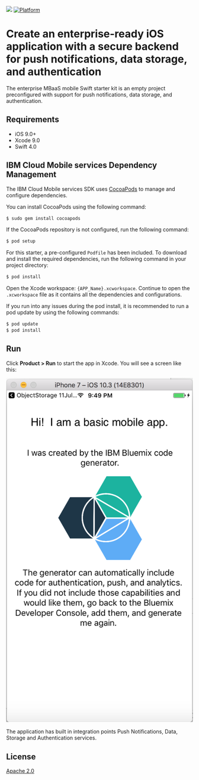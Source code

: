 [![](https://img.shields.io/badge/IBM%20Cloud-powered-blue.svg)](https://bluemix.net)
[![Platform](https://img.shields.io/badge/platform-ios_swift-lightgrey.svg?style=flat)](https://developer.apple.com/swift/)

# Create an enterprise-ready iOS application with a secure backend for push notifications, data storage, and authentication

The enterprise MBaaS mobile Swift starter kit is an empty project preconfigured with support for push notifications, data storage, and authentication.

## Requirements

* iOS 9.0+
* Xcode 9.0
* Swift 4.0

## IBM Cloud Mobile services Dependency Management

The IBM Cloud Mobile services SDK uses [CocoaPods](https://cocoapods.org/) to manage and configure dependencies.

You can install CocoaPods using the following command:

```bash
$ sudo gem install cocoapods
```

If the CocoaPods repository is not configured, run the following command:

```bash
$ pod setup
```

For this starter, a pre-configured `Podfile` has been included. To download and install the required dependencies, run the following command in your project directory:

```bash
$ pod install
```
Open the Xcode workspace: `{APP_Name}.xcworkspace`. Continue to open the `.xcworkspace` file as it contains all the dependencies and configurations.

If you run into any issues during the pod install, it is recommended to run a pod update by using the following commands:

```bash
$ pod update
$ pod install
```

## Run

Click **Product > Run** to start the app in Xcode.  You will see a screen like this:

![Empty App Screenshot](README_Images/basic_home_screen.png)

The application has built in integration points  Push Notifications, Data, Storage and Authentication services.

## License

[Apache 2.0](LICENSE)
